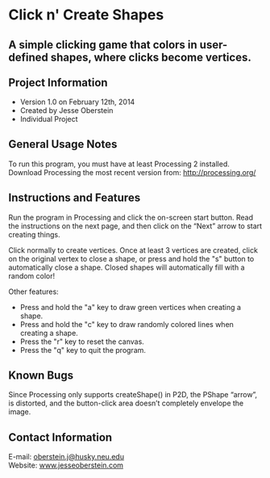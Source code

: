 Click n' Create Shapes
=======================

A simple clicking game that colors in user-defined shapes, where clicks become vertices.
<br>
<br>
Project Information
--------------------------------------------------------------------------------
  - Version 1.0 on February 12th, 2014
  - Created by Jesse Oberstein
  - Individual Project


General Usage Notes
--------------------------------------------------------------------------------
To run this program, you must have at least Processing 2 installed. Download Processing the most recent version from: http://processing.org/


Instructions and Features
--------------------------------------------------------------------------------
Run the program in Processing and click the on-screen start button. Read the instructions on the next page, and then click on the “Next” arrow to start creating things. 

Click normally to create vertices. Once at least 3 vertices are created, click on the original vertex to close a shape, or press and hold the "s" button to automatically close a shape. Closed shapes will automatically fill with a random color!

Other features:
* Press and hold the "a" key to draw green vertices when creating a shape.
* Press and hold the "c" key to draw randomly colored lines when creating a shape.
* Press the "r" key to reset the canvas.
* Press the "q" key to quit the program.


Known Bugs
--------------------------------------------------------------------------------
Since Processing only supports createShape() in P2D, the PShape “arrow”, is distorted, and the button-click area doesn’t completely envelope the image.


Contact Information
--------------------------------------------------------------------------------

E-mail: oberstein.j@husky.neu.edu<br>
Website: www.jesseoberstein.com

